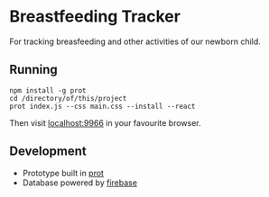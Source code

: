 # Breastfeeding Tracker

For tracking breasfeeding and other activities of our newborn child.

## Running

```
npm install -g prot
cd /directory/of/this/project
prot index.js --css main.css --install --react
```

Then visit [localhost:9966](http://localhost:9966) in your favourite browser.

## Development

* Prototype built in [prot](https://www.npmjs.com/package/prot)
* Database powered by [firebase](https://www.firebase.com/)
